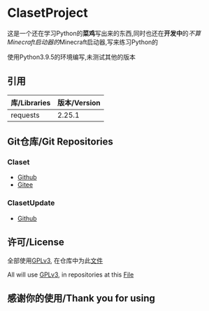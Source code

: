 # ClasetProject

这是一个还在学习Python的**菜鸡**写出来的东西,同时也还在**开发中**的*不算Minecraft启动器的*Minecraft启动器,写来练习Python的

使用Python3.9.5的环境编写,未测试其他的版本

## 引用

| 库/Libraries | 版本/Version |
|--------------|-------------|
|requests      |2.25.1       |

## Git仓库/Git Repositories

### Claset

* [Github](https://github.com/Puqns67/Claset)
* [Gitee](https://gitee.com/puqns67/Claset)

### ClasetUpdate

* [Github](https://github.com/Puqns67/Claset_Update)

## 许可/License

全部使用[GPLv3](https://www.gnu.org/licenses/gpl-3.0.txt), 在仓库中为此[文件](./LICENSE)

All will use [GPLv3](https://www.gnu.org/licenses/gpl-3.0.txt), in repositories at this [File](./LICENSE)

## 感谢你的使用/Thank you for using
